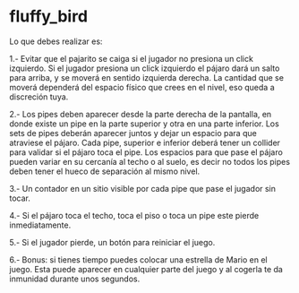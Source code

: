 # fluffy_bird

Lo que debes realizar es:

1.- Evitar que el pajarito se caiga si el jugador no presiona un click izquierdo. Si el jugador presiona un click izquierdo el pájaro dará un salto para arriba, y se moverá en sentido izquierda derecha. La cantidad que se moverá dependerá del espacio físico que crees en el nivel, eso queda a discreción tuya.

2.- Los pipes deben aparecer desde la parte derecha de la pantalla, en donde existe un pipe en la parte superior y otra en una parte inferior. Los sets de pipes deberán aparecer juntos y dejar un espacio para que atraviese el pájaro. Cada pipe, superior e inferior deberá tener un collider para validar si el pájaro toca el pipe. Los espacios para que pase el pájaro pueden variar en su cercanía al techo o al suelo, es decir no todos los pipes deben tener el hueco de separación al mismo nivel.

3.- Un contador en un sitio visible por cada pipe que pase el jugador sin tocar.

4.- Si el pájaro toca el techo, toca el piso o toca un pipe este pierde inmediatamente.

5.- Si el jugador pierde, un botón para reiniciar el juego.

6.- Bonus: si tienes tiempo puedes colocar una estrella de Mario en el juego. Esta puede aparecer en cualquier parte del juego y al cogerla te da inmunidad durante unos segundos.
